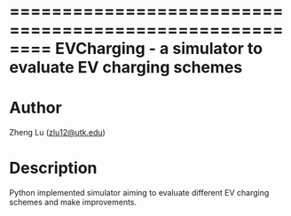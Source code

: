 ========================================================
EVCharging - a simulator to evaluate EV charging schemes
========================================================

Author
======

Zheng Lu (zlu12@utk.edu)

Description
===========

Python implemented simulator aiming to evaluate different EV charging schemes and make improvements.
